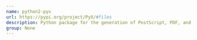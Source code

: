 ```yaml
---
name: python2-pyx
url: https://pypi.org/project/PyX/#files
description: Python package for the generation of PostScript, PDF, and SVG files.
group: None
---
```


